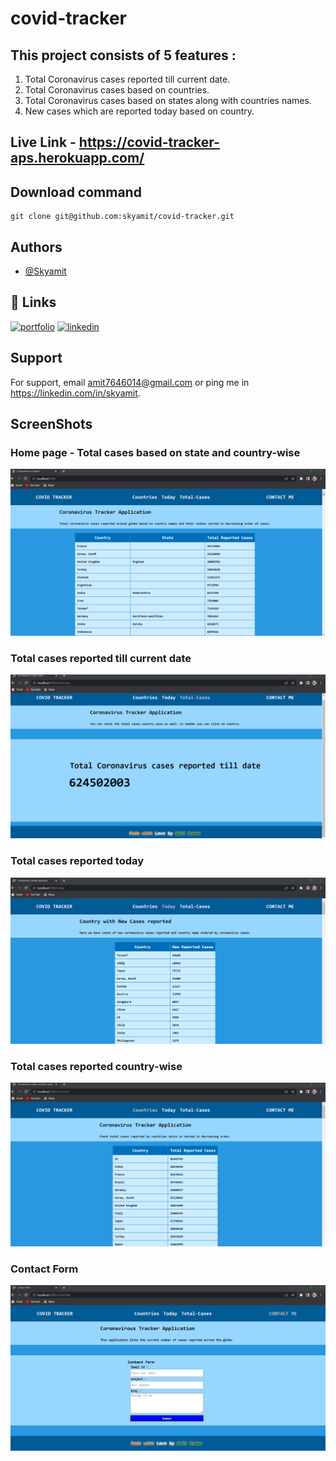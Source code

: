 # covid-tracker

## This project consists of 5 features :
1. Total Coronavirus cases reported till current date.
2. Total Coronavirus cases based on countries.
3. Total Coronavirus cases based on states along with countries names.
4. New cases which are reported today based on country.

## Live Link - https://covid-tracker-aps.herokuapp.com/

## Download command
```
git clone git@github.com:skyamit/covid-tracker.git
```

## Authors

- [@Skyamit](https://www.github.com/skyamit)


## 🔗 Links
[![portfolio](https://img.shields.io/badge/my_portfolio-000?style=for-the-badge&logo=ko-fi&logoColor=white)](https://skyamitportfolio.netlify.app/)
[![linkedin](https://img.shields.io/badge/linkedin-0A66C2?style=for-the-badge&logo=linkedin&logoColor=white)](https://www.linkedin.com/in/skyamit)


## Support

For support, email amit7646014@gmail.com or ping me in https://linkedin.com/in/skyamit.

## ScreenShots

### Home page - Total cases based on state and country-wise
![alt text](https://github.com/skyamit/covid-tracker/blob/main/Screenshots/home.png)

### Total cases reported till current date
![alt text](https://github.com/skyamit/covid-tracker/blob/main/Screenshots/totalCase'.png)

### Total cases reported today
![alt text](https://github.com/skyamit/covid-tracker/blob/main/Screenshots/today.png)

### Total cases reported country-wise
![alt text](https://github.com/skyamit/covid-tracker/blob/main/Screenshots/country.png)

### Contact Form 
![alt text](https://github.com/skyamit/covid-tracker/blob/main/Screenshots/contactMe.png)

